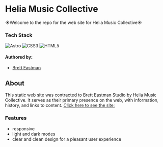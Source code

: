 <div align="left">
  <h1>Helia Music Collective</h1>
  <p>☀️Welcome to the repo for the web site for Helia Music Collective☀️</p>
</div>

### Tech Stack

![Astro](https://img.shields.io/badge/astro-%232C2052.svg?style=for-the-badge&logo=astro&logoColor=white)
![CSS3](https://img.shields.io/badge/css3-%231572B6.svg?style=for-the-badge&logo=css3&logoColor=white)
![HTML5](https://img.shields.io/badge/HTML5-E34F26?style=for-the-badge&logo=html5&logoColor=white)

#### Authored by:

- [Brett Eastman](https://github.com/BrettEastman)

## About

This static web site was contracted to Brett Eastman Studio by Helia Music Collective. It serves as their primary presence on the web, with information, history, and links to content.
[Click here to see the site:](https://helia-music-collective.netlify.app/media/)
  
### Features

- responsive
- light and dark modes
- clear and clean design for a pleasant user experience
